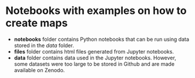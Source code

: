 # Notebooks with examples on how to create maps

- **notebooks**  folder contains Python notebooks that can be run using data stored in the *data* folder.
- **files** folder contains html files generated from Jupyter notebooks.
- **data** folder contains data used in the Jupyter notebooks. However, some datasets were too large to be stored in Github and are made available on Zenodo.

